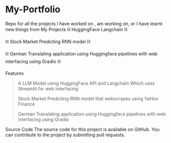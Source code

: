 # My-Portfolio
Repo for all the projects I have worked on , am working on, or I have learnt new things from
My Projects
⛓️ HuggingFace Langchain ⛓️ 
>
⛓️ Stock Market Predicting RNN model ⛓️
>
⛓️ German Translating application using Huggingface pipelines with web interfacing using Gradio ⛓️





Features
>A LLM Model using HuggingFace API and Langchain Which uses Streamlit for web Interfacing
>
>Stock Market Predicting RNN model that webscrapes using YaHoo Finance
>
>German Translating application using Huggingface pipelines with web interfacing using Gradio 


Source Code
The source code for this project is available on GitHub. You can contribute to the project by submitting pull requests.


